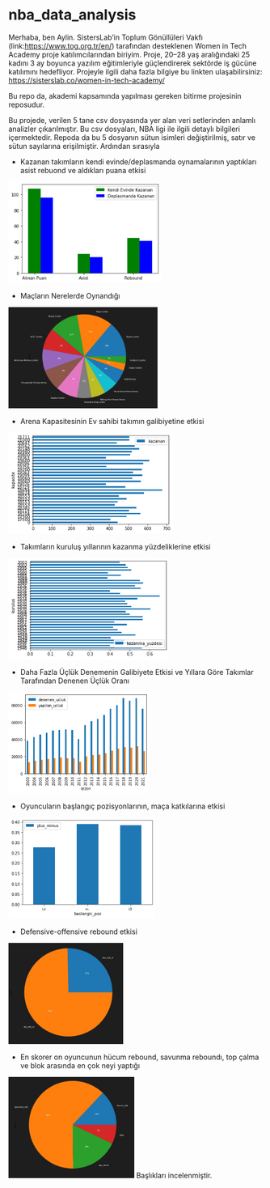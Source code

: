 <html>

  <body >

# nba_data_analysis
Merhaba, ben Aylin. SistersLab’in Toplum Gönüllüleri Vakfı (link:https://www.tog.org.tr/en/) tarafından desteklenen Women in Tech Academy proje katılımcılarından
biriyim. Proje, 20–28 yaş aralığındaki 25 kadını 3 ay boyunca yazılım eğitimleriyle güçlendirerek sektörde iş gücüne katılımını hedefliyor. Projeyle ilgili daha fazla
bilgiye bu linkten ulaşabilirsiniz: https://sisterslab.co/women-in-tech-academy/ 

Bu repo da, akademi kapsamında yapılması gereken bitirme projesinin reposudur. 

Bu projede, verilen 5 tane csv dosyasında yer alan veri setlerinden anlamlı analizler çıkarılmıştır. Bu csv dosyaları, NBA ligi ile ilgili detaylı bilgileri içermektedir. Repoda da bu 5 dosyanın sütun isimleri değiştirilmiş, satır ve sütun sayılarına erişilmiştir.
Ardından sırasıyla
* Kazanan takımların kendi evinde/deplasmanda oynamalarının yaptıkları asist rebuond ve aldıkları puana etkisi
    
<img style="height:200px" src="analiz1.png"></img>

*  Maçların Nerelerde Oynandığı
  
<img style="height:200px" src="analiz2yeni.JPG"></img>

* Arena Kapasitesinin Ev sahibi takımın galibiyetine etkisi  

<img style="height:200px" src="analiz3.png"></img>

*  Takımların kuruluş yıllarının kazanma yüzdeliklerine etkisi 

<img style="height:200px" src="analiz4.png"></img>

*  Daha Fazla Üçlük Denemenin Galibiyete Etkisi ve Yıllara Göre Takımlar Tarafından Denenen Üçlük Oranı

<img style="height:200px" src="analiz5.png"></img>

* Oyuncuların başlangıç pozisyonlarının, maça katkılarına etkisi

<img style="height:200px" src="analiz6.png"></img>
 
*  Defensive-offensive rebound etkisi

<img style="height:200px" src="analiz7yeni.JPG"></img>

*  En skorer on oyuncunun hücum rebound, savunma reboundı, top çalma ve blok arasında en çok neyi yaptığı

<img style="height:200px" src="analiz8yeni.JPG"></img>
Başlıkları incelenmiştir.



  <body>
<html>
